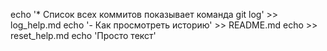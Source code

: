 echo '* Список всех коммитов показывает команда git log' >> log_help.md echo '- Как просмотреть историю' >> README.md echo >> reset_help.md
echo 'Просто текст'